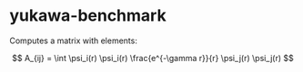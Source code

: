 # yukawa-benchmark

Computes a matrix with elements:

$$ A_{ij} = \int \psi_i(r) \psi_i(r) \frac{e^{-\gamma r}}{r} \psi_j(r) \psi_j(r)  $$

